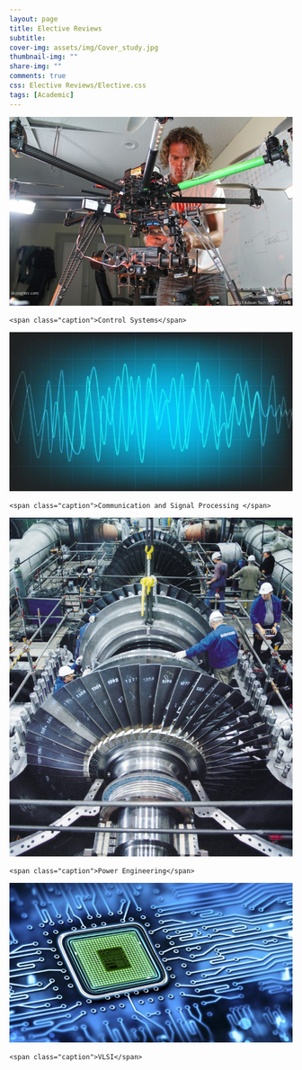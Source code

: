 ```yaml
---
layout: page
title: Elective Reviews
subtitle: 
cover-img: assets/img/Cover_study.jpg
thumbnail-img: ""
share-img: ""
comments: true
css: Elective Reviews/Elective.css
tags: [Academic]
---
```


<div class="myGallery">
  <div class="item">
    <img src="/Elective Reviews/Control.JPG" />
    
    <span class="caption">Control Systems</span>
  </div>
  <div class="item">
    <img  src="/Elective Reviews/Signal.jpg" />
    
    <span class="caption">Communication and Signal Processing </span>
  </div>
  <div class="item">
    <img  src="/Elective Reviews/Power.jpg" />
    
    <span class="caption">Power Engineering</span>
  </div>
  <div class="item">
    <img src="/Elective Reviews/VLSI.jpg" />
    
    <span class="caption">VLSI</span>
  </div>
</div>
